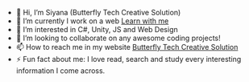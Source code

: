 - 👋 Hi, I’m Siyana (Butterfly Tech Creative Solution)
- 🔭 I’m currently I work on a web <a href="https://bluebutterflies.github.io/LearnWithMe/">Learn with me</a>
- 👀 I’m interested in C#, Unity, JS and Web Design
- 👯 I’m looking to collaborate on any awesome coding projects!
- 📫 How to reach me in my website <a href="https://bluebutterflies.github.io/ButterflyTech/" target="_blank">Butterfly Tech Creative Solution</a>
- ⚡️ Fun fact about me: I love read, search and study every interesting information I come across.

<!---
BlueButterflies/BlueButterflies is a ✨ special ✨ repository because its `README.md` (this file) appears on your GitHub profile.
You can click the Preview link to take a look at your changes.
--->
